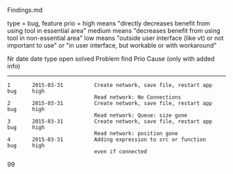 Findings.md

type = bug, feature
prio =  high    means "directly decreases benefit from using tool in essential area"
        medium  means "decreases benefit from using tool in non-essential area"
        low     means "outside user interface (like vt) or not important to use"
                   or "in user interface, but workable or with workaround"

   Nr       date        date                                            type
            open        solved  Problem                                 find    Prio   Cause (only with added info)
-----       -----       ------- --------------------------------------- ----    -----  ------------------------------------------
    1       2015-03-31          Create network, save file, restart app  bug     high
                                Read network: No Connections
    2       2015-03-31          Create network, save file, restart app  bug     high
                                Read network: Queue: size gone
    3       2015-03-31          Create network, save file, restart app  bug     high
                                Read network: position gone
    4       2015-03-31          Adding expression to src or function    bug     high
                                even if connected
   99
